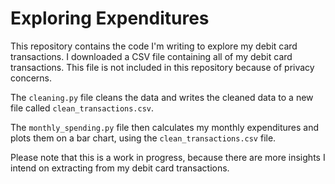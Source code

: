 # Exploring Expenditures

This repository contains the code I'm writing to explore my debit card transactions. I downloaded a CSV file containing all of my debit card transactions. This file is not included in this repository because of privacy concerns. 

The `cleaning.py` file cleans the data and writes the cleaned data to a new file called `clean_transactions.csv`. 

The `monthly_spending.py` file then calculates my monthly expenditures and plots them on a bar chart, using the `clean_transactions.csv` file.

Please note that this is a work in progress, because there are more insights I intend on extracting from my debit card transactions. 
